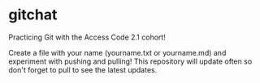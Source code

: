 # gitchat
Practicing Git with the Access Code 2.1 cohort!

Create a file with your name (yourname.txt or yourname.md) and experiment with pushing and pulling! This
repository will update often so don't forget to pull to see the latest updates.

